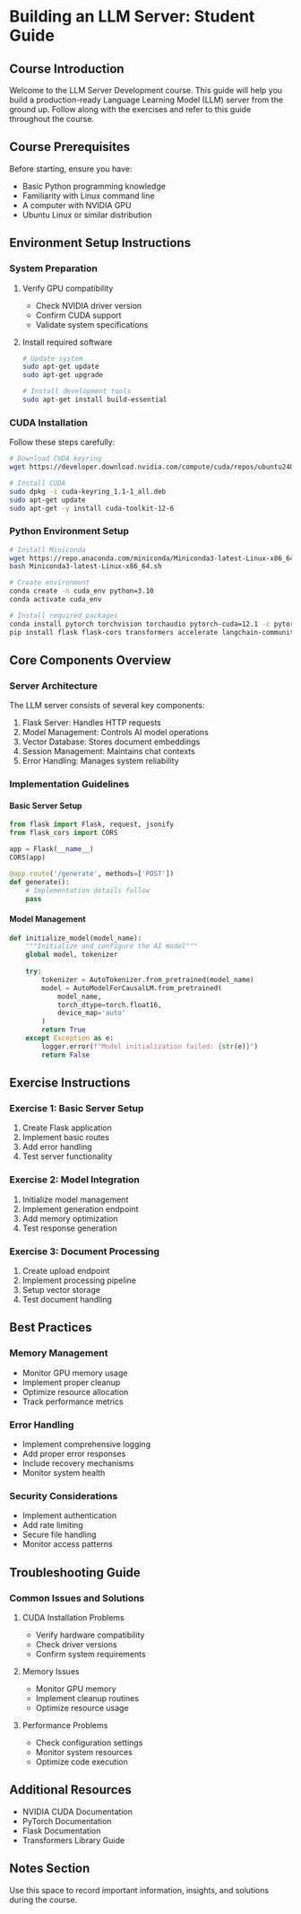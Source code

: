 # Building an LLM Server: Student Guide

## Course Introduction
Welcome to the LLM Server Development course. This guide will help you build a production-ready Language Learning Model (LLM) server from the ground up. Follow along with the exercises and refer to this guide throughout the course.

## Course Prerequisites
Before starting, ensure you have:
- Basic Python programming knowledge
- Familiarity with Linux command line
- A computer with NVIDIA GPU
- Ubuntu Linux or similar distribution

## Environment Setup Instructions

### System Preparation
1. Verify GPU compatibility
   - Check NVIDIA driver version
   - Confirm CUDA support
   - Validate system specifications

2. Install required software
   ```bash
   # Update system
   sudo apt-get update
   sudo apt-get upgrade

   # Install development tools
   sudo apt-get install build-essential
   ```

### CUDA Installation
Follow these steps carefully:
```bash
# Download CUDA keyring
wget https://developer.download.nvidia.com/compute/cuda/repos/ubuntu2404/x86_64/cuda-keyring_1.1-1_all.deb

# Install CUDA
sudo dpkg -i cuda-keyring_1.1-1_all.deb
sudo apt-get update
sudo apt-get -y install cuda-toolkit-12-6
```

### Python Environment Setup
```bash
# Install Miniconda
wget https://repo.anaconda.com/miniconda/Miniconda3-latest-Linux-x86_64.sh
bash Miniconda3-latest-Linux-x86_64.sh

# Create environment
conda create -n cuda_env python=3.10
conda activate cuda_env

# Install required packages
conda install pytorch torchvision torchaudio pytorch-cuda=12.1 -c pytorch -c nvidia
pip install flask flask-cors transformers accelerate langchain-community chromadb
```

## Core Components Overview

### Server Architecture
The LLM server consists of several key components:
1. Flask Server: Handles HTTP requests
2. Model Management: Controls AI model operations
3. Vector Database: Stores document embeddings
4. Session Management: Maintains chat contexts
5. Error Handling: Manages system reliability

### Implementation Guidelines

#### Basic Server Setup
```python
from flask import Flask, request, jsonify
from flask_cors import CORS

app = Flask(__name__)
CORS(app)

@app.route('/generate', methods=['POST'])
def generate():
    # Implementation details follow
    pass
```

#### Model Management
```python
def initialize_model(model_name):
    """Initialize and configure the AI model"""
    global model, tokenizer
    
    try:
        tokenizer = AutoTokenizer.from_pretrained(model_name)
        model = AutoModelForCausalLM.from_pretrained(
            model_name,
            torch_dtype=torch.float16,
            device_map='auto'
        )
        return True
    except Exception as e:
        logger.error(f"Model initialization failed: {str(e)}")
        return False
```

## Exercise Instructions

### Exercise 1: Basic Server Setup
1. Create Flask application
2. Implement basic routes
3. Add error handling
4. Test server functionality

### Exercise 2: Model Integration
1. Initialize model management
2. Implement generation endpoint
3. Add memory optimization
4. Test response generation

### Exercise 3: Document Processing
1. Create upload endpoint
2. Implement processing pipeline
3. Setup vector storage
4. Test document handling

## Best Practices

### Memory Management
- Monitor GPU memory usage
- Implement proper cleanup
- Optimize resource allocation
- Track performance metrics

### Error Handling
- Implement comprehensive logging
- Add proper error responses
- Include recovery mechanisms
- Monitor system health

### Security Considerations
- Implement authentication
- Add rate limiting
- Secure file handling
- Monitor access patterns

## Troubleshooting Guide

### Common Issues and Solutions

1. CUDA Installation Problems
   - Verify hardware compatibility
   - Check driver versions
   - Confirm system requirements

2. Memory Issues
   - Monitor GPU memory
   - Implement cleanup routines
   - Optimize resource usage

3. Performance Problems
   - Check configuration settings
   - Monitor system resources
   - Optimize code execution

## Additional Resources
- NVIDIA CUDA Documentation
- PyTorch Documentation
- Flask Documentation
- Transformers Library Guide

## Notes Section
Use this space to record important information, insights, and solutions during the course.